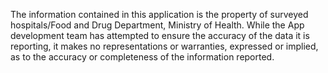 The information contained in this application is the property of surveyed hospitals/Food and Drug Department, Ministry of Health. While the App development team has attempted to ensure the accuracy of the data it is reporting, it makes no representations or warranties, expressed or implied, as to the accuracy or completeness of the information reported.